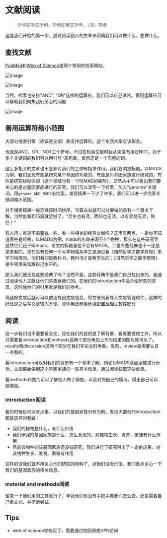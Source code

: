 # 文献阅读

> 所学即学其所用，所用即用其所学。（清）李塨

这是我们开始的第一步。通过阅读别人的文章来明确我们可以做什么，要做什么。

## <span id="20250923211301-jbi3la2" style="display: none;"></span>查找文献

[PubMed](https://pubmed.ncbi.nlm.nih.gov/)和[Web of Science](https://webofscience.clarivate.cn/wos)是两个常用的检索网站。

![image](https://images.jq666.top/cookbook/2025/image-20250922210825-yccpmw0.png "PubMed界面")

![image](https://images.jq666.top/cookbook/2025/image-20250922211029-yrx8u9r.png "Web of Science界面")

当然，检索也支持"AND", "OR"这样的运算符，我们可以自己试试。善用运算符可以帮助我们聚焦我们关心的问题

![image](https://images.jq666.top/cookbook/2025/image-20250922211140-7o8yn2u.png)

## 善用运算符缩小范围

大部分搜索引擎（应该是全部）都支持运算符。这个东西大家应该都会。

也就是AND、OR、NOT三个符号。不过在检索文献时我从来没有用过NOT。对于多个关键词的我们可以用引号`"`来包裹，表示这是一个完整的词。

这么多相关的文章也不是都对我们的工作有指导作用，我们要浏览标题。以MADS为例，我们发现有些是研究某个基因的功能的、有些是对基因家族进行研究的，有些是研究线粒体的（这个领域也有一个叫MAD的缩写）。显然从中可以看出我们要关心的是对基因家族进行的研究。我们可以改写一下检索，加入"genome"关键词。用`genome AND MADS`去检索。发现结果一下少了许多，我们可以进一步完善关键词缩小范围。

对于搜索结果一般选择按时间排序，10篇左右就可以对要做的事有一个基本了解，当然能看到15篇就足够了。“吾生也有涯，而知也无涯。以有涯随无涯，殆已！”

有人问：难道不需要找一些、看一些相关的经典文献吗？这里有两点，一是你不知道哪些是经典，以MADS为例，mads的名称来源于4个物种，那么在这些研究里显然它们还不叫mads，论文的标题里也不会有MADS。二是有些经典也不一定是拿来看的，现在没有任何一个大学物理系学生是通过看《自然哲学之数学原理》来学习物理的。他们看的是教科书，教科书才是教学生的；《自然哲学之数学原理》是牛顿用来炫耀自己水平的。

那么我们就无视这些经典了吗？当然不是，这些经典不是我们自己找出来的，是通过阅读他人文献让他们来告诉我们的。在他们的introduction中会介绍研究的背景，这时候他们的引用就是我们的参考。

筛选好文献后就可可以使用导出文献信息，将文章列表导入文献管理软件，这样的好处是之后写文章较为方便。具体用法参看[环境配置及相关软件](环境配置及相关软件.md)部分

## <span id="20250923211301-3n5xw2t" style="display: none;"></span>阅读

这一步我们也不需要看全文，现在我们的目的是了解背景，看看要做的工作。所以只需要看introduction和methods这两个部分再加上作为结果的图片就可以了。results和discussion这两个部分在我们写论文时再看。当然，review是需要认真一点看的。

看introduction可以对我们的背景有一个基本了解。例如对MADS基因家族进行分析，文章都会讲到这个基因家族的一些基本信息，通过阅读获取这些信息。

看methods和图片可以了解他人做了哪些，以及对照自己的情况，得出自己可以做哪些。

### introduction阅读

看的时候也可以省点事，以我们的基因家族分析为例，发现大部分的introduction都是这样的套路：

- 我们的植物是什么，有什么价值
- 我们研究的基因家族是什么，怎么发现的，对植物生长、发育、繁殖有什么作用
- 目前该物种的该基因家族还没有研究，我们进行了研究得出了一定的成果，对该物种生长、发育、繁殖有作用

这样的话我们就不用关心他们研究的物种了，对我们没有价值。我们重点关心一下我们的基因家族的相关信息。

### material and methods阅读

留意一下他们用的工具就行了，毕竟他们也没有手把手教我们怎么做。还是需要自己看文档、并不断尝试。

## <span id="20250923211301-rhjt2de" style="display: none;"></span>Tips

- web of science学校买了，需要通过校园网或VPN访问

‍

‍
